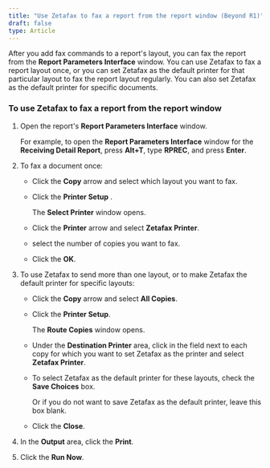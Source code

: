 ```yaml
---
title: "Use Zetafax to fax a report from the report window (Beyond R1)"
draft: false
type: Article
---
```


After you add fax commands to a report's layout, you can fax the report from the **Report Parameters Interface** window. You can use Zetafax to fax a report layout once, or you can set Zetafax as the default printer for that particular layout to fax the report layout regularly. You can also set Zetafax as the default printer for specific documents.

### To use Zetafax to fax a report from the report window

1. Open the report's **Report Parameters Interface** window.

    For example, to open the **Report Parameters Interface** window for the **Receiving Detail Report**, press **Alt+T**, type **RPREC**, and press **Enter**.

2. To fax a document once:

    - Click the **Copy** arrow and select which layout you want to fax.

    - Click the **Printer Setup** .

        The **Select Printer** window opens.

    - Click the **Printer** arrow and select **Zetafax Printer**.

    - select the number of copies you want to fax.

    - Click the **OK**.

3. To use Zetafax to send more than one layout, or to make Zetafax the default printer for specific layouts:

    - Click the **Copy** arrow and select **All Copies**.

    - Click the **Printer Setup**.

        The **Route Copies** window opens.

    - Under the **Destination Printer** area, click in the field next to each copy for which you want to set Zetafax as the printer and select **Zetafax Printer**.

    - To select Zetafax as the default printer for these layouts, check the **Save Choices** box.

        Or if you do not want to save Zetafax as the default printer, leave this box blank.

    - Click the **Close**.

4. In the **Output** area, click the **Print**.

5. Click the **Run Now**.

​